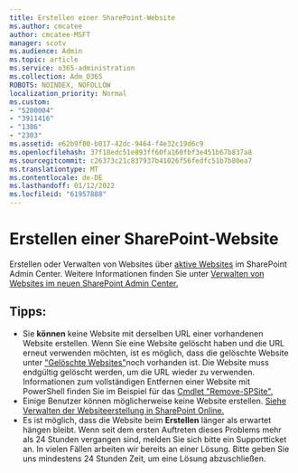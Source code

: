 ```yaml
---
title: Erstellen einer SharePoint-Website
ms.author: cmcatee
author: cmcatee-MSFT
manager: scotv
ms.audience: Admin
ms.topic: article
ms.service: o365-administration
ms.collection: Adm_O365
ROBOTS: NOINDEX, NOFOLLOW
localization_priority: Normal
ms.custom:
- "5200004"
- "3911416"
- "1386"
- "2303"
ms.assetid: e62b9f80-b017-42dc-9464-f4e32c19d6c9
ms.openlocfilehash: 37f18edc51e893ff60fa160fbf3e451b67b837a8
ms.sourcegitcommit: c26373c21c837937b41026f56fedfc51b7b80ea7
ms.translationtype: MT
ms.contentlocale: de-DE
ms.lasthandoff: 01/12/2022
ms.locfileid: "61957888"
---
```

# <a name="create-a-sharepoint-site"></a>Erstellen einer SharePoint-Website

Erstellen oder Verwalten von Websites über [aktive Websites](https://admin.microsoft.com/sharepoint?page=sitemanagement&modern=true) im SharePoint Admin Center. Weitere Informationen finden Sie unter [Verwalten von Websites im neuen SharePoint Admin Center.](https://docs.microsoft.com/sharepoint/manage-site-creation) 

## <a name="tips"></a>Tipps:

- Sie **können** keine Website mit derselben URL einer vorhandenen Website erstellen. Wenn Sie eine Website gelöscht haben und die URL erneut verwenden möchten, ist es möglich, dass die gelöschte Website unter ["Gelöschte Websites"](https://admin.microsoft.com/sharepoint?page=recyclebin&modern=true)noch vorhanden ist. Die Website muss endgültig gelöscht werden, um die URL wieder zu verwenden. Informationen zum vollständigen Entfernen einer Website mit PowerShell finden Sie im Beispiel für das [Cmdlet "Remove-SPSite".](https://docs.microsoft.com/sharepoint/manage-sites-in-new-admin-center#delete-a-site)
- Einige Benutzer können möglicherweise keine Website erstellen. [Siehe Verwalten der Websiteerstellung in SharePoint Online.](https://docs.microsoft.com/sharepoint/manage-site-creation)
- Es ist möglich, dass die Website beim **Erstellen** länger als erwartet hängen bleibt. Wenn seit dem ersten Auftreten dieses Problems mehr als 24 Stunden vergangen sind, melden Sie sich bitte ein Supportticket an. In vielen Fällen arbeiten wir bereits an einer Lösung. Bitte geben Sie uns mindestens 24 Stunden Zeit, um eine Lösung abzuschließen.
